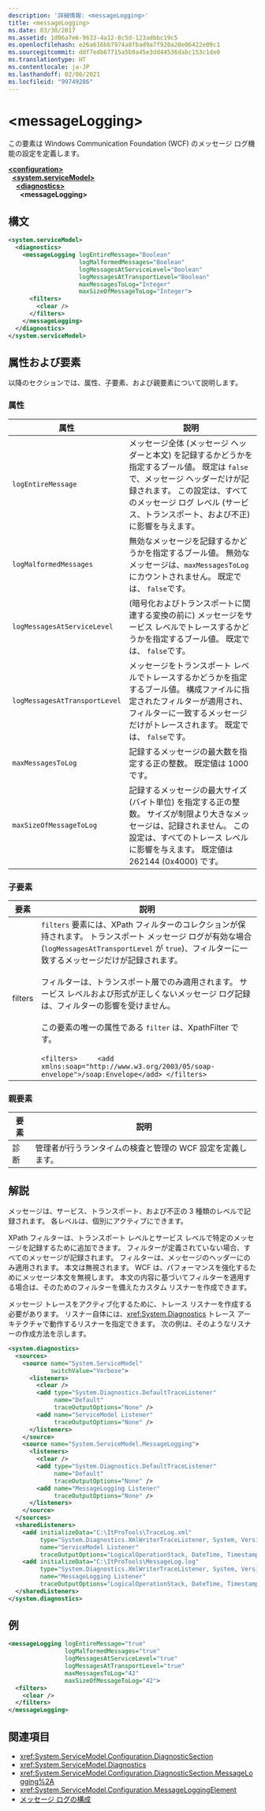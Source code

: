```yaml
---
description: '詳細情報: <messageLogging>'
title: <messageLogging>
ms.date: 03/30/2017
ms.assetid: 1d06a7e6-9633-4a12-8c5d-123adbbc19c5
ms.openlocfilehash: e26a616bb7974a8fbad9a7f920a28e06422e09c1
ms.sourcegitcommit: ddf7edb67715a5b9a45e3dd44536dabc153c1de0
ms.translationtype: HT
ms.contentlocale: ja-JP
ms.lasthandoff: 02/06/2021
ms.locfileid: "99749286"
---
```

# \<messageLogging>

この要素は Windows Communication Foundation (WCF) のメッセージ ログ機能の設定を定義します。  
  
[**\<configuration>**](../configuration-element.md)\
&nbsp;&nbsp;[**\<system.serviceModel>**](system-servicemodel.md)\
&nbsp;&nbsp;&nbsp;&nbsp;[**\<diagnostics>**](diagnostics.md)\
&nbsp;&nbsp;&nbsp;&nbsp;&nbsp;&nbsp;**\<messageLogging>**  
  
## <a name="syntax"></a>構文  
  
```xml  
<system.serviceModel>
  <diagnostics>
    <messageLogging logEntireMessage="Boolean"
                    logMalformedMessages="Boolean"
                    logMessagesAtServiceLevel="Boolean"
                    logMessagesAtTransportLevel="Boolean"
                    maxMessagesToLog="Integer"
                    maxSizeOfMessageToLog="Integer">
      <filters>
        <clear />
      </filters>
    </messageLogging>
  </diagnostics>
</system.serviceModel>
```  
  
## <a name="attributes-and-elements"></a>属性および要素  

 以降のセクションでは、属性、子要素、および親要素について説明します。  
  
### <a name="attributes"></a>属性  
  
|属性|説明|  
|---------------|-----------------|  
|`logEntireMessage`|メッセージ全体 (メッセージ ヘッダーと本文) を記録するかどうかを指定するブール値。 既定は `false` で、メッセージ ヘッダーだけが記録されます。 この設定は、すべてのメッセージ ログ レベル (サービス、トランスポート、および不正) に影響を与えます。|  
|`logMalformedMessages`|無効なメッセージを記録するかどうかを指定するブール値。 無効なメッセージは、`maxMessagesToLog` にカウントされません。 既定では、 `false`です。|  
|`logMessagesAtServiceLevel`|(暗号化およびトランスポートに関連する変換の前に) メッセージをサービス レベルでトレースするかどうかを指定するブール値。 既定では、 `false`です。|  
|`logMessagesAtTransportLevel`|メッセージをトランスポート レベルでトレースするかどうかを指定するブール値。 構成ファイルに指定されたフィルターが適用され、フィルターに一致するメッセージだけがトレースされます。 既定では、 `false`です。|  
|`maxMessagesToLog`|記録するメッセージの最大数を指定する正の整数。 既定値は 1000 です。|  
|`maxSizeOfMessageToLog`|記録するメッセージの最大サイズ (バイト単位) を指定する正の整数。 サイズが制限より大きなメッセージは、記録されません。 この設定は、すべてのトレース レベルに影響を与えます。 既定値は 262144 (0x4000) です。|  
  
### <a name="child-elements"></a>子要素  
  
|要素|説明|  
|-------------|-----------------|  
|filters|`filters` 要素には、XPath フィルターのコレクションが保持されます。 トランスポート メッセージ ログが有効な場合 (`logMessagesAtTransportLevel` が `true`)、フィルターに一致するメッセージだけが記録されます。<br /><br /> フィルターは、トランスポート層でのみ適用されます。 サービス レベルおよび形式が正しくないメッセージ ログ記録は、フィルターの影響を受けません。<br /><br /> この要素の唯一の属性である `filter` は、XpathFilter です。<br /><br /> `<filters>     <add xmlns:soap="http://www.w3.org/2003/05/soap-envelope">/soap:Envelope</add> </filters>`|  
  
### <a name="parent-elements"></a>親要素  
  
|要素|説明|  
|-------------|-----------------|  
|診断|管理者が行うランタイムの検査と管理の WCF 設定を定義します。|  
  
## <a name="remarks"></a>解説  

 メッセージは、サービス、トランスポート、および不正の 3 種類のレベルで記録されます。 各レベルは、個別にアクティブにできます。  
  
 XPath フィルターは、トランスポート レベルとサービス レベルで特定のメッセージを記録するために追加できます。 フィルターが定義されていない場合、すべてのメッセージが記録されます。 フィルターは、メッセージのヘッダーにのみ適用されます。 本文は無視されます。 WCF は、パフォーマンスを強化するためにメッセージ本文を無視します。 本文の内容に基づいてフィルターを適用する場合は、そのためのフィルターを備えたカスタム リスナーを作成できます。  
  
 メッセージ トレースをアクティブ化するために、トレース リスナーを作成する必要があります。 リスナー自体には、<xref:System.Diagnostics> トレース アーキテクチャで動作するリスナーを指定できます。 次の例は、そのようなリスナーの作成方法を示します。  
  
```xml  
<system.diagnostics>
  <sources>
    <source name="System.ServiceModel"
            switchValue="Verbose">
      <listeners>
        <clear />
        <add type="System.Diagnostics.DefaultTraceListener"
             name="Default"
             traceOutputOptions="None" />
        <add name="ServiceModel Listener"
             traceOutputOptions="None" />
      </listeners>
    </source>
    <source name="System.ServiceModel.MessageLogging">
      <listeners>
        <clear />
        <add type="System.Diagnostics.DefaultTraceListener"
             name="Default"
             traceOutputOptions="None" />
        <add name="MessageLogging Listener"
             traceOutputOptions="None" />
      </listeners>
    </source>
  </sources>
  <sharedListeners>
    <add initializeData="C:\ItProTools\TraceLog.xml"
         type="System.Diagnostics.XmlWriterTraceListener, System, Version=2.0.0.0, Culture=neutral, PublicKeyToken=b77a5c561934e089"
         name="ServiceModel Listener"
         traceOutputOptions="LogicalOperationStack, DateTime, Timestamp, ProcessId, ThreadId, Callstack" />
    <add initializeData="C:\ItProTools\MessageLog.log"
         type="System.Diagnostics.XmlWriterTraceListener, System, Version=2.0.0.0, Culture=neutral, PublicKeyToken=b77a5c561934e089"
         name="MessageLogging Listener"
         traceOutputOptions="LogicalOperationStack, DateTime, Timestamp, ProcessId, ThreadId, Callstack" />
  </sharedListeners>
</system.diagnostics>
```  
  
## <a name="example"></a>例  
  
```xml  
<messageLogging logEntireMessage="true"
                logMalformedMessages="true"
                logMessagesAtServiceLevel="true"
                logMessagesAtTransportLevel="true"
                maxMessagesToLog="42"
                maxSizeOfMessageToLog="42">
  <filters>
    <clear />
  </filters>
</messageLogging>
```  
  
## <a name="see-also"></a>関連項目

- <xref:System.ServiceModel.Configuration.DiagnosticSection>
- <xref:System.ServiceModel.Diagnostics>
- <xref:System.ServiceModel.Configuration.DiagnosticSection.MessageLogging%2A>
- <xref:System.ServiceModel.Configuration.MessageLoggingElement>
- [メッセージ ログの構成](../../../wcf/diagnostics/configuring-message-logging.md)

